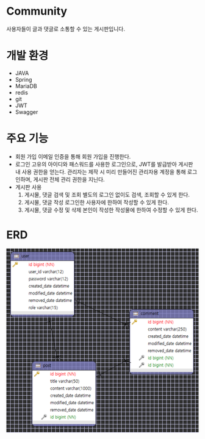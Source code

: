 # Community
사용자들이 글과 댓글로 소통할 수 있는 게시판입니다.

# 개발 환경
- JAVA
- Spring
- MariaDB
- redis
- git
- JWT
- Swagger

# 주요 기능
- 회원 가입
  이메일 인증을 통해 회원 가입을 진행한다.
- 로그인
  고유의 아이디와 패스워드를 사용한 로그인으로, JWT를 발급받아 게시판 내 사용 권한을 얻는다.
  관리자는 제작 시 미리 만들어진 관리자용 계정을 통해 로그인하며, 게시판 전체 관리 권한을 지닌다.
- 게시판 사용
  1. 게시물, 댓글 검색 및 조회
     별도의 로그인 없이도 검색, 조회할 수 있게 한다.
  2. 게시물, 댓글 작성
     로그인한 사용자에 한하여 작성할 수 있게 한다.
  3. 게시물, 댓글 수정 및 삭제
     본인이 작성한 작성물에 한하여 수정할 수 있게 한다.

# ERD
![erd.png](erd.png)
